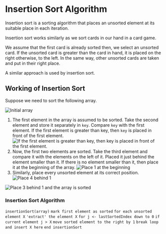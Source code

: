 # Insertion Sort Algorithm

Insertion sort is a sorting algorithm that places an unsorted element at its suitable place in each iteration.

Insertion sort works similarly as we sort cards in our hand in a card game.

We assume that the first card is already sorted then, we select an unsorted card. If the unsorted card is greater than the card in hand, it is placed on the right otherwise, to the left. In the same way, other unsorted cards are taken and put in their right place.

A similar approach is used by insertion sort.

## Working of Insertion Sort

Suppose we need to sort the following array.

![Initial array](https://cdn.programiz.com/cdn/farfuture/K-kSm72ww4_afH0mQJDuR3Y-fPZYgBYo_Pclx7WlYUo/mtime:1582112622/sites/tutorial2program/files/Frame%204_0.png)

1. The first element in the array is assumed to be sorted. Take the second element and store it separately in `key`.
Compare `key` with the first element. If the first element is greater than key, then `key` is placed in front of the first element.
![If the first element is greater than key, then key is placed in front of the first element.](https://cdn.programiz.com/cdn/farfuture/l-X2VCkF2rp4i0X8mZX6BGJL_FQW9EL8PkKhBswQfpc/mtime:1582112622/sites/tutorial2program/files/Insertion-sort-0_1.png)
2. Now, the first two elements are sorted.
Take the third element and compare it with the elements on the left of it. Placed it just behind the element smaller than it. If there is no element smaller than it, then place it at the beginning of the array.
![Place 1 at the beginning](https://cdn.programiz.com/cdn/farfuture/MqcrLAaQHEhcuJTmF_m712GG_wMemTY9AID0J9w4T6E/mtime:1582112622/sites/tutorial2program/files/Insertion-sort-1_1.png)
3. Similarly, place every unsorted element at its correct position.
![Place 4 behind 1](https://cdn.programiz.com/cdn/farfuture/hWFdFWWU0lZD2xWGz0CoMDESnjYa9Wg1HwpH99jTTH0/mtime:1582112622/sites/tutorial2program/files/Insertion-sort-2_2.png)

![Place 3 behind 1 and the array is sorted](https://cdn.programiz.com/cdn/farfuture/TxAcrgHKfahw_BPEIKwCWB9BY2GNiI91yzWeetMfG9Q/mtime:1582112622/sites/tutorial2program/files/Insertion-sort-3_2.png)

### Insertion Sort Algorithm

`insertionSort(array)`
  `mark first element as sorted`
  `for each unsorted element X`
    `'extract' the element X`
    `for j <- lastSortedIndex down to 0`
      `if current element j > X`
        `move sorted element to the right by 1`
    `break loop and insert X here`
`end insertionSort`